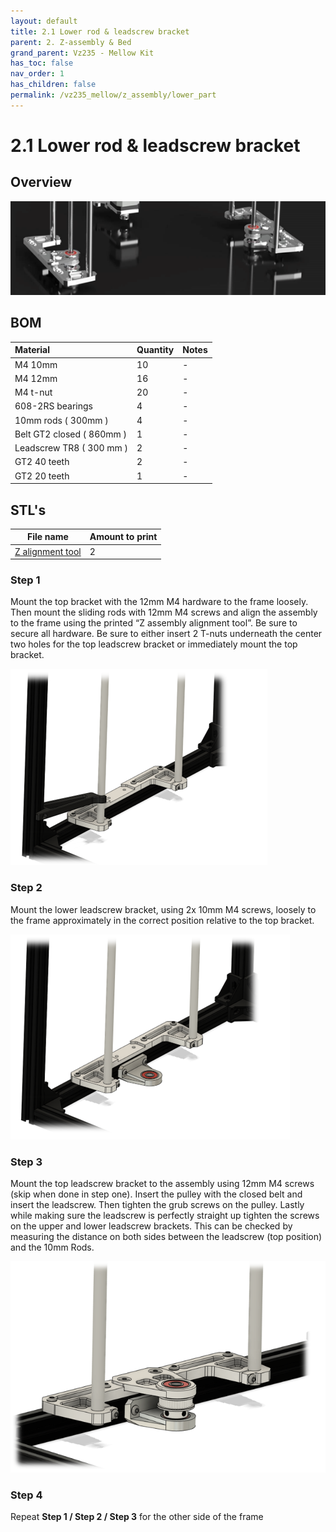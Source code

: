 ```yaml
---
layout: default
title: 2.1 Lower rod & leadscrew bracket
parent: 2. Z-assembly & Bed
grand_parent: Vz235 - Mellow Kit
has_toc: false
nav_order: 1
has_children: false
permalink: /vz235_mellow/z_assembly/lower_part
---
```


# 2.1 Lower rod & leadscrew bracket

## Overview

![Z Overview](../../assets/images/manual/vz235_mellow/z_assembly/lower_part/overview.png)

## BOM

| Material                  | Quantity | Notes |
|:--------------------------|:---------|:------|
| M4 10mm                   | 10       | -     |
| M4 12mm                   | 16       | -     |
| M4 t-nut                  | 20       | -     |
| 608-2RS bearings          | 4        | -     |
| 10mm rods ( 300mm )       | 4        | -     |
| Belt GT2 closed ( 860mm ) | 1        | -     |
| Leadscrew TR8 ( 300 mm )  | 2        | -     |
| GT2 40 teeth              | 2        | -     |
| GT2 20 teeth              | 1        | -     |

## STL's

| File name | Amount to print |
|-----------|-----------------|
| <a href="https://github.com/VzBoT3D/VzBoT-Vz235/blob/main/Assemblies%20%26%20STL/Tools/Z%20allignment%20tool%2010mm%20rod%20VZ235%20VZ%20printhead.stl" target="_blank">Z alignment tool</a> | 2 |


### Step 1

Mount the top bracket with the 12mm M4 hardware to the frame loosely. Then mount the sliding rods with 12mm M4 screws and align the assembly to the frame using the printed “Z assembly alignment tool”. Be sure to secure all hardware. Be sure to either insert 2 T-nuts underneath the center two holes for the top leadscrew bracket or immediately mount the top bracket.

![Lower bracket](../../assets/images/manual/vz235_mellow/z_assembly/lower_part/lower_bracket.png)

### Step 2

Mount the lower leadscrew bracket, using 2x 10mm M4 screws, loosely to the frame approximately in the correct position relative to the top bracket.

![Lower bracket lead](../../assets/images/manual/vz235_mellow/z_assembly/lower_part/lower_bracket_lead.png)

### Step 3

Mount the top leadscrew bracket to the assembly using 12mm M4 screws (skip when done in step one). Insert the pulley with the closed belt and insert the leadscrew. Then tighten the grub screws on the pulley. Lastly while making sure the leadscrew is perfectly straight up tighten the screws on the upper and lower leadscrew brackets. This can be checked by measuring the distance on both sides between the leadscrew (top position) and the 10mm Rods.

![Upper bracket lead](../../assets/images/manual/vz235_mellow/z_assembly/lower_part/upper_bracket_lead.png)

### Step 4

Repeat **Step 1 / Step 2 / Step 3** for the other side of the frame